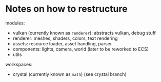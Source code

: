 # Notes on how to restructure

modules:
- vulkan (currently known as `renderer`): abstracts vulkan, debug stuff
- renderer: meshes, shaders, colors, text rendering
- assets: resource loader, asset handling, parser
- components: lights, camera, world (later to be reworked to ECS)
- utils

workspaces:
- crystal (currently known as `math`) (see crystal branch)
